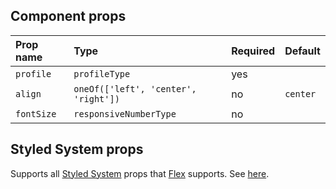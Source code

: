 ## Component props

| Prop name  | Type                                 | Required | Default  |
| :--------- | :----------------------------------- | :------- | :------- |
| `profile`  | `profileType`                        | yes      |          |
| `align`    | `oneOf(['left', 'center', 'right'])` | no       | `center` |
| `fontSize` | `responsiveNumberType`               | no       |          |

## Styled System props

Supports all [Styled System](https://styled-system.com/) props that [Flex](https://rebassjs.org/flex) supports. See [here](https://github.com/rebassjs/rebass/tree/master/packages/reflexbox#styled-system-props).
